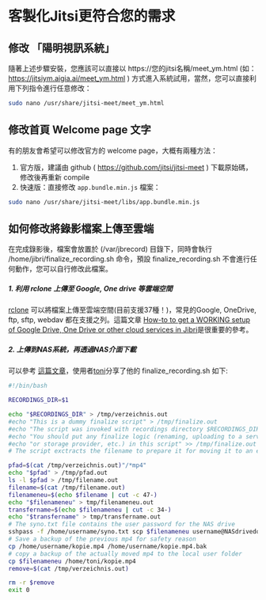 # 客製化Jitsi更符合您的需求

## 修改 「陽明視訊系統」
隨著上述步驟安裝，您應該可以直接以 https://您的jitsi名稱/meet_ym.html (如：https://jitsiym.aigia.ai/meet_ym.html ) 方式進入系統試用，當然，您可以直接利用下列指令進行任意修改：
```bash
sudo nano /usr/share/jitsi-meet/meet_ym.html
```

## 修改首頁 Welcome page 文字

有的朋友會希望可以修改官方的 welcome page，大概有兩種方法：  
1. 官方版，建議由 github ( https://github.com/jitsi/jitsi-meet ) 下載原始碼，修改後再重新 compile
2. 快速版：直接修改 ```app.bundle.min.js``` 檔案：  
```bash
sudo nano /usr/share/jitsi-meet/libs/app.bundle.min.js
```

## 如何修改將錄影檔案上傳至雲端
在完成錄影後，檔案會放置於 (/var/jbrecord) 目錄下，同時會執行 /home/jibri/finalize_recording.sh 命令，預設 finalize_recording.sh 不會進行任何動作，您可以自行修改此檔案。  

##### 1. 利用 rclone 上傳至 Google, One drive 等雲端空間
[rclone](https://rclone.org/docs/) 可以將檔案上傳至雲端空間(目前支援37種！)，常見的Google, OneDrive, ftp, sftp, webdav 都在支援之列。這篇文章 [How-to to get a WORKING setup of Google Drive, One Drive or other cloud services in Jibri](https://community.jitsi.org/t/how-to-to-get-a-working-setup-of-google-drive-one-drive-or-other-cloud-services-in-jibri-my-comprehensive-tutorial-for-the-beginner/42228)是很重要的參考。

##### 2. 上傳到NAS系統，再透過NAS介面下載
可以參考 [這篇文章](https://community.jitsi.org/t/how-do-you-use-finalize-recordings-sh/28034/2)，使用者[toni](https://community.jitsi.org/u/toni)分享了他的 finalize_recording.sh 如下:  

```bash
#!/bin/bash

RECORDINGS_DIR=$1

echo "$RECORDINGS_DIR" > /tmp/verzeichnis.out
#echo "This is a dummy finalize script" > /tmp/finalize.out
#echo "The script was invoked with recordings directory $RECORDINGS_DIR." >> /t$
#echo "You should put any finalize logic (renaming, uploading to a service" >> $
#echo "or storage provider, etc.) in this script" >> /tmp/finalize.out
# The script exctracts the filename to prepare it for moving it to an external place, i.e. NAS drive

pfad=$(cat /tmp/verzeichnis.out)"/*mp4"
echo "$pfad" > /tmp/pfad.out
ls -l $pfad > /tmp/filename.out
filename=$(cat /tmp/filename.out)
filenameneu=$(echo $filename | cut -c 47-)
echo "$filenameneu" > tmp/filenameneu.out
transfername=$(echo $filenameneu | cut -c 34-)
echo "$transfername" > tmp/transfername.out
# The syno.txt file contains the user password for the NAS drive
sshpass -f /home/username/syno.txt scp $filenameneu username@NASdrivedomain.com/path/to/storagefolder/$transfername
# Save a backup of the previous mp4 for safety reason
cp /home/username/kopie.mp4 /home/username/kopie.mp4.bak
# copy a backup of the actually moved mp4 to the local user folder
cp $filenameneu /home/toni/kopie.mp4
remove=$(cat /tmp/verzeichnis.out)

rm -r $remove
exit 0

```
